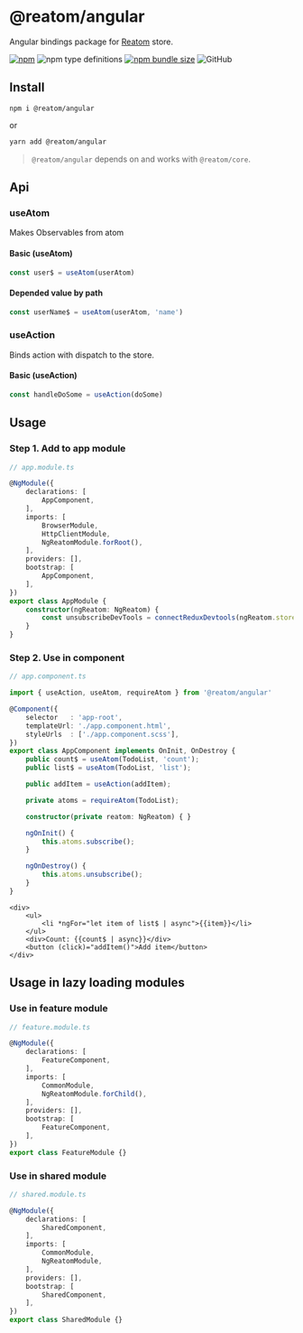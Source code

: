 # @reatom/angular

Angular bindings package for [Reatom](https://github.com/artalar/reatom) store.

[![npm](https://img.shields.io/npm/v/@reatom/angular?style=flat-square)](https://www.npmjs.com/package/@reatom/angular)
![npm type definitions](https://img.shields.io/npm/types/@reatom/angular?style=flat-square)
[![npm bundle size](https://img.shields.io/bundlephobia/minzip/@reatom/angular?style=flat-square)](https://bundlephobia.com/result?p=@reatom/angular)
![GitHub](https://img.shields.io/github/license/artalar/reatom?style=flat-square)

## Install

```
npm i @reatom/angular
```

or

```sh
yarn add @reatom/angular
```

> `@reatom/angular` depends on and works with `@reatom/core`.

## Api

### useAtom

Makes Observables from atom

#### Basic (useAtom)

```ts
const user$ = useAtom(userAtom)
```

#### Depended value by path

```ts
const userName$ = useAtom(userAtom, 'name')
```

### useAction

Binds action with dispatch to the store.

#### Basic (useAction)

```ts
const handleDoSome = useAction(doSome)
```

## Usage

### Step 1. Add to app module

```ts
// app.module.ts

@NgModule({
    declarations: [
        AppComponent,
    ],
    imports: [
        BrowserModule,
        HttpClientModule,
        NgReatomModule.forRoot(),
    ],
    providers: [],
    bootstrap: [
        AppComponent,
    ],
})
export class AppModule {
    constructor(ngReatom: NgReatom) {
        const unsubscribeDevTools = connectReduxDevtools(ngReatom.store, {});
    }
}
```

### Step 2. Use in component

```ts
// app.component.ts

import { useAction, useAtom, requireAtom } from '@reatom/angular'

@Component({
    selector   : 'app-root',
    templateUrl: './app.component.html',
    styleUrls  : ['./app.component.scss'],
})
export class AppComponent implements OnInit, OnDestroy {
    public count$ = useAtom(TodoList, 'count');
    public list$ = useAtom(TodoList, 'list');

    public addItem = useAction(addItem);

    private atoms = requireAtom(TodoList);

    constructor(private reatom: NgReatom) { }

    ngOnInit() {
        this.atoms.subscribe();
    }

    ngOnDestroy() {
        this.atoms.unsubscribe();
    }
}
```

```angular2html
<div>
    <ul>
        <li *ngFor="let item of list$ | async">{{item}}</li>
    </ul>
    <div>Count: {{count$ | async}}</div>
    <button (click)="addItem()">Add item</button>
</div>
```

## Usage in lazy loading modules

### Use in feature module

```ts
// feature.module.ts

@NgModule({
    declarations: [
        FeatureComponent,
    ],
    imports: [
        CommonModule,
        NgReatomModule.forChild(),
    ],
    providers: [],
    bootstrap: [
        FeatureComponent,
    ],
})
export class FeatureModule {}
```

### Use in shared module

```ts
// shared.module.ts

@NgModule({
    declarations: [
        SharedComponent,
    ],
    imports: [
        CommonModule,
        NgReatomModule,
    ],
    providers: [],
    bootstrap: [
        SharedComponent,
    ],
})
export class SharedModule {}
```
